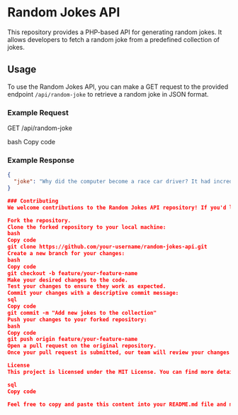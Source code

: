 # Random Jokes API

This repository provides a PHP-based API for generating random jokes. It allows developers to fetch a random joke from a predefined collection of jokes.

## Usage

To use the Random Jokes API, you can make a GET request to the provided endpoint `/api/random-joke` to retrieve a random joke in JSON format.

### Example Request

GET /api/random-joke

bash
Copy code

### Example Response

```json
{
  "joke": "Why did the computer become a race car driver? It had incredible processing speed."
}

### Contributing
We welcome contributions to the Random Jokes API repository! If you'd like to contribute and add your own jokes or improve the existing code, follow these steps:

Fork the repository.
Clone the forked repository to your local machine:
bash
Copy code
git clone https://github.com/your-username/random-jokes-api.git
Create a new branch for your changes:
bash
Copy code
git checkout -b feature/your-feature-name
Make your desired changes to the code.
Test your changes to ensure they work as expected.
Commit your changes with a descriptive commit message:
sql
Copy code
git commit -m "Add new jokes to the collection"
Push your changes to your forked repository:
bash
Copy code
git push origin feature/your-feature-name
Open a pull request on the original repository.
Once your pull request is submitted, our team will review your changes and merge them if they meet the project's guidelines.

License
This project is licensed under the MIT License. You can find more details in the LICENSE file.

sql
Copy code

Feel free to copy and paste this content into your README.md file and modify it to suit your specific project.